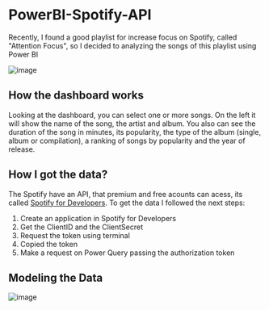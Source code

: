 # PowerBI-Spotify-API

Recently, I found a good playlist for increase focus on Spotify, called "Attention Focus", so I decided to analyzing the songs of this playlist using Power BI

![image](https://user-images.githubusercontent.com/115597735/235776633-ca43b394-9905-47b5-829c-ad37fc2ecbbb.png)

## How the dashboard works

Looking at the dashboard, you can select one or more songs. On the left it will show the name of the song, the artist and album. You also can see the duration of the song in minutes, its popularity, the type of the album (single, album or compilation), a ranking of songs by popularity and the year of release.


## How I got the data?

  The Spotify have an API, that premium and free acounts can acess, its called [Spotify for Developers](https://developer.spotify.com/). To get the data I followed the next steps:
  
  1. Create an application in Spotify for Developers
  2. Get the ClientID and the ClientSecret
  3. Request the token using terminal
  4. Copied the token
  5. Make a request on Power Query passing the authorization token

## Modeling the Data
![image](https://user-images.githubusercontent.com/115597735/235780235-11769dfb-c5a4-43d5-b410-141c166d2ca2.png)
